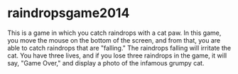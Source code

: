 raindropsgame2014
=================

This is a game in which you catch raindrops with a cat paw. In this game, you move the mouse on the bottom of the screen, and from that, you are able to catch raindrops that are "falling." The raindrops falling will irritate the cat. You have three lives, and if you lose three raindrops in the game, it will say, "Game Over," and display a photo of the infamous grumpy cat.
